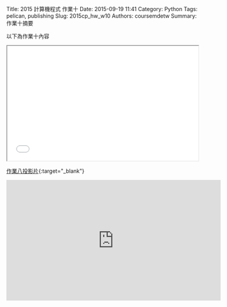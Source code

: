 Title: 2015 計算機程式 作業十
Date: 2015-09-19 11:41
Category: Python
Tags: pelican, publishing
Slug: 2015cp_hw_w10
Authors: coursemdetw
Summary: 作業十摘要

以下為作業十內容

<iframe src="40423124_cp_w10_p.html" width="500" height="300"></iframe>

[作業八投影片](40423124_cp_w10_p.html){:target="_blank"}

<iframe width="560" height="315" src="https://www.youtube.com/embed/NMdTd9e-LEI" frameborder="0" allowfullscreen></iframe>